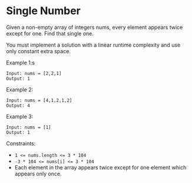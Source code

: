 # Single Number

Given a non-empty array of integers nums, every element appears twice except for one. Find that single one.

You must implement a solution with a linear runtime complexity and use only constant extra space.


Example 1:s

```
Input: nums = [2,2,1]
Output: 1
```

Example 2:

```
Input: nums = [4,1,2,1,2]
Output: 4
```

Example 3:

```
Input: nums = [1]
Output: 1
```

Constraints:

* `1 <= nums.length <= 3 * 104`
* `-3 * 104 <= nums[i] <= 3 * 104`
* Each element in the array appears twice except for one element which appears only once.